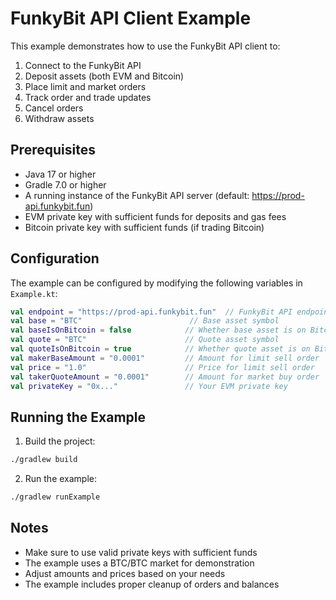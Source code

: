 # FunkyBit API Client Example

This example demonstrates how to use the FunkyBit API client to:
1. Connect to the FunkyBit API
2. Deposit assets (both EVM and Bitcoin)
3. Place limit and market orders
4. Track order and trade updates
5. Cancel orders
6. Withdraw assets

## Prerequisites

- Java 17 or higher
- Gradle 7.0 or higher
- A running instance of the FunkyBit API server (default: https://prod-api.funkybit.fun)
- EVM private key with sufficient funds for deposits and gas fees
- Bitcoin private key with sufficient funds (if trading Bitcoin)

## Configuration

The example can be configured by modifying the following variables in `Example.kt`:

```kotlin
val endpoint = "https://prod-api.funkybit.fun"  // FunkyBit API endpoint
val base = "BTC"                        // Base asset symbol
val baseIsOnBitcoin = false            // Whether base asset is on Bitcoin
val quote = "BTC"                      // Quote asset symbol
val quoteIsOnBitcoin = true            // Whether quote asset is on Bitcoin
val makerBaseAmount = "0.0001"         // Amount for limit sell order
val price = "1.0"                      // Price for limit sell order
val takerQuoteAmount = "0.0001"        // Amount for market buy order
val privateKey = "0x..."               // Your EVM private key
```

## Running the Example

1. Build the project:
```bash
./gradlew build
```

2. Run the example:
```bash
./gradlew runExample
```

## Notes

- Make sure to use valid private keys with sufficient funds
- The example uses a BTC/BTC market for demonstration
- Adjust amounts and prices based on your needs
- The example includes proper cleanup of orders and balances 